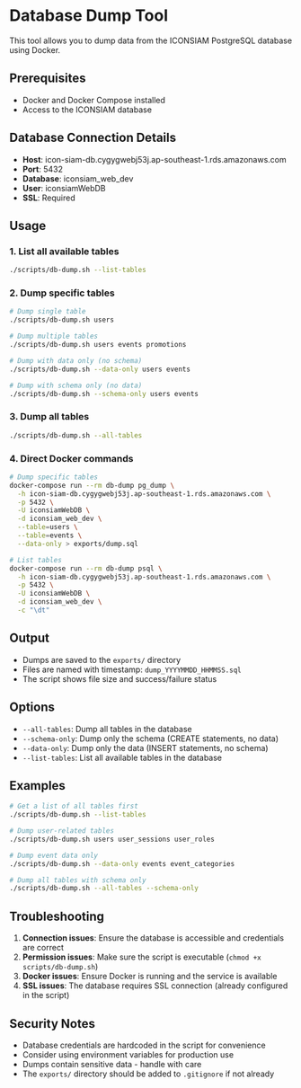 # Database Dump Tool

This tool allows you to dump data from the ICONSIAM PostgreSQL database using Docker.

## Prerequisites

- Docker and Docker Compose installed
- Access to the ICONSIAM database

## Database Connection Details

- **Host**: icon-siam-db.cygygwebj53j.ap-southeast-1.rds.amazonaws.com
- **Port**: 5432
- **Database**: iconsiam_web_dev
- **User**: iconsiamWebDB
- **SSL**: Required

## Usage

### 1. List all available tables
```bash
./scripts/db-dump.sh --list-tables
```

### 2. Dump specific tables
```bash
# Dump single table
./scripts/db-dump.sh users

# Dump multiple tables
./scripts/db-dump.sh users events promotions

# Dump with data only (no schema)
./scripts/db-dump.sh --data-only users events

# Dump with schema only (no data)
./scripts/db-dump.sh --schema-only users events
```

### 3. Dump all tables
```bash
./scripts/db-dump.sh --all-tables
```

### 4. Direct Docker commands
```bash
# Dump specific tables
docker-compose run --rm db-dump pg_dump \
  -h icon-siam-db.cygygwebj53j.ap-southeast-1.rds.amazonaws.com \
  -p 5432 \
  -U iconsiamWebDB \
  -d iconsiam_web_dev \
  --table=users \
  --table=events \
  --data-only > exports/dump.sql

# List tables
docker-compose run --rm db-dump psql \
  -h icon-siam-db.cygygwebj53j.ap-southeast-1.rds.amazonaws.com \
  -p 5432 \
  -U iconsiamWebDB \
  -d iconsiam_web_dev \
  -c "\dt"
```

## Output

- Dumps are saved to the `exports/` directory
- Files are named with timestamp: `dump_YYYYMMDD_HHMMSS.sql`
- The script shows file size and success/failure status

## Options

- `--all-tables`: Dump all tables in the database
- `--schema-only`: Dump only the schema (CREATE statements, no data)
- `--data-only`: Dump only the data (INSERT statements, no schema)
- `--list-tables`: List all available tables in the database

## Examples

```bash
# Get a list of all tables first
./scripts/db-dump.sh --list-tables

# Dump user-related tables
./scripts/db-dump.sh users user_sessions user_roles

# Dump event data only
./scripts/db-dump.sh --data-only events event_categories

# Dump all tables with schema only
./scripts/db-dump.sh --all-tables --schema-only
```

## Troubleshooting

1. **Connection issues**: Ensure the database is accessible and credentials are correct
2. **Permission issues**: Make sure the script is executable (`chmod +x scripts/db-dump.sh`)
3. **Docker issues**: Ensure Docker is running and the service is available
4. **SSL issues**: The database requires SSL connection (already configured in the script)

## Security Notes

- Database credentials are hardcoded in the script for convenience
- Consider using environment variables for production use
- Dumps contain sensitive data - handle with care
- The `exports/` directory should be added to `.gitignore` if not already 